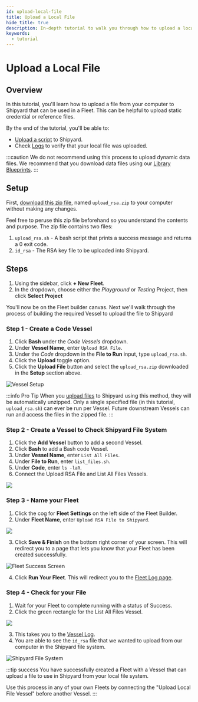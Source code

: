 ```yaml
---
id: upload-local-file
title: Upload a Local File
hide_title: true
description: In-depth tutorial to walk you through how to upload a local file to use in your Fleet
keywords:
  - tutorial
---
```



# Upload a Local File

## Overview

In this tutorial, you'll learn how to upload a file from your computer to Shipyard that can be used in a Fleet. This can be helpful to upload static credential or reference files.

By the end of the tutorial, you'll be able to:

- [Upload a script](../reference/code/upload-code.md) to Shipyard.
- Check [Logs](../reference/logs/logs-overview.md) to verify that your local file was uploaded.

:::caution
We do not recommend using this process to upload dynamic data files. We recommend that you download data files using our [Library Blueprints](../reference/blueprints/blueprint-library/blueprint-library-overview.md).
:::

## Setup

First, [download this zip file](https://drive.google.com/file/d/1dlxUFR9MxKdtsO-AdWPEfsWgA2_rr2oc/view?usp=sharing), named `upload_rsa.zip` to your computer without making any changes.

Feel free to peruse this zip file beforehand so you understand the contents and purpose. The zip file contains two files:

1. `upload_rsa.sh` - A bash script that prints a success message and returns a 0 exit code.
2. `id_rsa` - The RSA key file to be uploaded into Shipyard.

## Steps

1. Using the sidebar, click **+ New Fleet**.
2. In the dropdown, choose either the *Playground* or *Testing* Project, then click **Select Project**

You'll now be on the Fleet builder canvas. Next we'll walk through the process of building the required Vessel to upload the file to Shipyard

### Step 1 - Create a Code Vessel

1. Click **Bash** under the _Code Vessels_ dropdown.
2. Under **Vessel Name**, enter `Upload RSA File`.
3. Under the _Code_ dropdown in the **File to Run** input, type `upload_rsa.sh`.
4. Click the **Upload** toggle option.
5. Click the **Upload File** button and select the `upload_rsa.zip` downloaded in the **Setup** section above.

![Vessel Setup](../.gitbook/assets/2022-09-19-14-25-39.png)

:::info Pro Tip
When you [upload files](../reference/code/upload-code.md) to Shipyard using this method, they will be automatically unzipped. Only a single specified file (in this tutorial, `upload_rsa.sh`) can ever be run per Vessel. Future downstream Vessels can run and access the files in the zipped file.
:::

### Step 2 - Create a Vessel to Check Shipyard File System

1. Click the **Add Vessel** button to add a second Vessel.
2. Click **Bash** to add a Bash code Vessel.
3. Under **Vessel Name**, enter `List All Files`.
4. Under **File to Run**, enter `list_files.sh`.
5. Under **Code**, enter `ls -laR`.
6. Connect the Upload RSA File and List All Files Vessels.

![](../.gitbook/assets/2022-09-19-14-32-18.png)

### Step 3 - Name your Fleet

1. Click the cog for **Fleet Settings** on the left side of the Fleet Builder.
2. Under **Fleet Name**, enter `Upload RSA File to Shipyard`.

![](../.gitbook/assets/2022-09-19-14-34-29.png)

3. Click **Save & Finish** on the bottom right corner of your screen. This will redirect you to a page that lets you know that your Fleet has been created successfully.

![Fleet Success Screen](../.gitbook/assets/shipyard_2022_05_13_09_55_44.png)

4. Click **Run Your Fleet**. This will redirect you to the [Fleet Log page](../reference/logs/fleet-logs.md).

### Step 4 - Check for your File

1. Wait for your Fleet to complete running with a status of Success.
2. Click the green rectangle for the List All Files Vessel.

![](../.gitbook/assets/2022-09-19-14-50-08.png)

3. This takes you to the [Vessel Log](../reference/logs/vessel-logs.md).
4. You are able to see the `id_rsa` file that we wanted to upload from our computer in the Shipyard file system.

![Shipyard File System](../.gitbook/assets/shipyard_2022_09_20_16_54_58.png)

:::tip success
You have successfully created a Fleet with a Vessel that can upload a file to use in Shipyard from your local file system. 

Use this process in any of your own Fleets by connecting the "Upload Local File Vessel" before another Vessel.
:::


